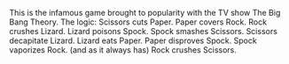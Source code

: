 This is the infamous game brought to popularity with the TV show The Big Bang Theory.                                                                                                                    The logic:
Scissors cuts Paper.
Paper covers Rock.
Rock crushes Lizard.
Lizard poisons Spock.
Spock smashes Scissors.
Scissors decapitate Lizard.
Lizard eats Paper.
Paper disproves Spock.
Spock vaporizes Rock.
(and as it always has) Rock crushes Scissors.
